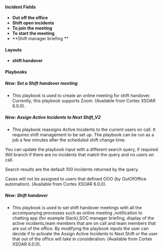 
#### Incident Fields
- **Out off the office**
- **Shift open incidents**
- **To join the meeting**
- **To start the meeting**
- **Shift manager briefing **

#### Layouts
- **shift handover**

#### Playbooks
##### New: Set a Shift handover meeting
- This playbook is used to create an online meeting for shift handover. Currently, this playbook supports Zoom. (Available from Cortex XSOAR 6.0.0).
##### New: Assign Active Incidents to Next Shift_V2
- This playbook reassigns Active Incidents to the current users on call. It requires shift management to be set up.  The playbook can be run as a job a few minutes after the scheduled shift change time.

You can update the playbook input with a different search query, if required.  Will branch if there are no incidents that match the query and no users on call. 

Search results are the default 100 incidents returned by the query.

Cases will not be assigned to users that defined OOO (by OutOfOffice automation). (Available from Cortex XSOAR 6.0.0).
##### New: Shift handover
- This playbook is used to set shift handover meetings with all the accompanying processes such as online meeting ,notification to chatting app (for example Slack),SOC manager briefing, display of the active incidents,team members that are on call and team members that are out of the office.
By modifying the playbook inputs the user can decide if to activate the Assign Active Incidents to Next Shift or the user that out of the office will take in consideration.  (Available from Cortex XSOAR 6.0.0).
